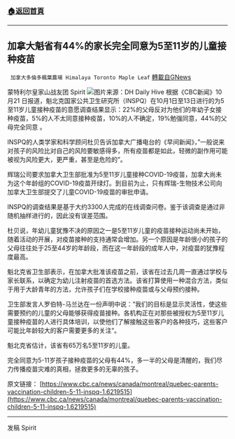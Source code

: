 ###  [:house:返回首頁](https://github.com/ourhimalayas/txt)
---


## 加拿大魁省有44%的家长完全同意为5至11岁的儿童接种疫苗
` 加拿大多倫多楓葉農場 Himalaya Toronto Maple Leaf` [轉載自GNews](https://gnews.org/zh-hans/1611052/)

蒙特利尔皇家山战友团 Spirit
![](https://assets.gnews.org/wp-content/uploads/2021/10/shutterstock_708794968-1.jpg)图片来源：DH Daily Hive
根据《CBC新闻》10月21 日报道，魁北克国家公共卫生研究所（INSPQ）在10月1日至13日进行的为5至11岁儿童接种疫苗的意愿调查结果显示：22%的父母反对为他们的年幼子女接种疫苗，5%的人不太同意接种疫苗，10%的人不确定，19%勉强同意，44%的父母完全同意 。

INSPQ的人类学家和科学顾问杜贝告诉加拿大广播电台的《早间新闻》，”一般说来对孩子的风险比对自己的风险要敏感得多，所有疫苗都是如此，轻微的副作用可能被视为风险更大，更严重，甚至是危险的”。

辉瑞公司要求加拿大卫生部批准为5至11岁儿童接种COVID-19疫苗，加拿大尚未为这个年龄组的COVID-19疫苗开绿灯。到目前为止，只有辉瑞-生物技术公司向加拿大卫生部提交了儿童COVID-19疫苗的审批申请。

INSPQ的调查结果是基于大约3300人完成的在线调查问卷。鉴于该调查是通过非随机抽样进行的，因此没有误差范围。

杜贝说，年幼儿童犹豫不决的原因之一是5至11岁儿童的疫苗接种运动尚未开始，随着活动的开展，对疫苗接种的支持通常会增加。另一个原因是年龄很小的孩子的父母往往处于25至44岁的年龄段，而在这一年龄段的成年人中，对疫苗的犹豫程度最高。

魁北克省卫生部表示，在加拿大批准该疫苗之前，该省在过去几周一直通过学校与家长联系，以确定为幼儿注射疫苗的首选方法。该省打算使用一种混合方法，类似于用于大龄青年的方法，允许孩子们在学校接种疫苗或与父母预约接种。

卫生部发言人罗伯特-马兰达在一份声明中说：”我们的目标是显示灵活性，使这些需要预约的儿童的父母能够获得疫苗接种。各机构正在对那些被授权为5至11岁儿童接种疫苗的人进行具体培训，以使他们了解接触这些客户的各种技巧，这些客户可能比年龄较大的客户需要更多的关注“。

魁北克省估计，该省有65万名5至11岁的儿童。

完全同意为5-11岁孩子接种疫苗的父母有44%，多一半的父母是清醒的，我们尽力传播疫苗灾难的真相，拯救更多的无辜的孩子。

原文链接：
[https://www.cbc.ca/news/canada/montreal/quebec-parents-vaccination-children-5-11-inspq-1.6219515](https://www.cbc.ca/news/canada/montreal/quebec-parents-vaccination-children-5-11-inspq-1.6219515)

* * *

发稿 Spirit
